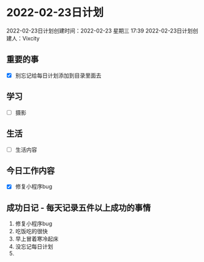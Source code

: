 # 2022-02-23日计划

2022-02-23日计划创建时间：2022-02-23 星期三  17:39
2022-02-23日计划创建人：Vixcity

## 重要的事
- [x] 别忘记给每日计划添加到目录里面去

## 学习
- [ ] 摄影

## 生活
- [ ] 生活内容

## 今日工作内容
- [x] 修复小程序bug

## 成功日记 - 每天记录五件以上成功的事情
1. 修复小程序bug
2. 吃饭吃的很快
3. 早上冒着寒冷起床
4. 没忘记每日计划
5.  